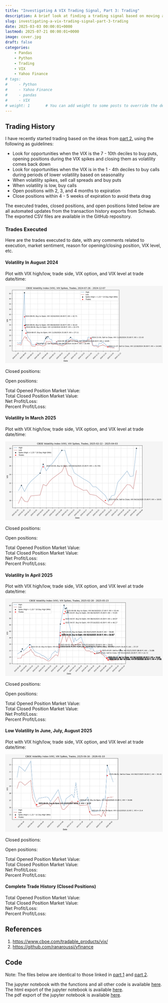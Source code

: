 ```yaml
---
title: "Investigating A VIX Trading Signal, Part 3: Trading"
description: A brief look at finding a trading signal based on moving averages of the VIX.
slug: investigating-a-vix-trading-signal-part-3-trading
date: 2025-03-03 00:00:01+0000
lastmod: 2025-07-21 00:00:01+0000
image: cover.jpg
draft: false
categories:
    - Pandas
    - Python
    - Trading
    - VIX
    - Yahoo Finance
# tags:
#     - Python
#     - Yahoo Finance
#     - pandas
#     - VIX
# weight: 1       # You can add weight to some posts to override the default sorting (date descending)
---
```


## Trading History

I have recently started trading based on the ideas from [part 2](/2025/03/02/investigating-a-vix-trading-signal-part-2-finding-a-signal/), using the following as guidelines:

* Look for opportunities when the VIX is the 7 - 10th deciles to buy puts, opening positions during the VIX spikes and closing them as volatility comes back down
* Look for opportunities when the VIX is in the 1 - 4th deciles to buy calls during periods of lower volatility based on seasonality
* When volatility spikes, sell call spreads and buy puts
* When volatility is low, buy calls
* Open positions with 2, 3, and 4 months to expiration
* Close positions within 4 - 5 weeks of expiration to avoid theta drag

The executed trades, closed positions, and open positions listed below are all automated updates from the transaction history exports from Schwab. The exported CSV files are available in the GitHub repository.

### Trades Executed

Here are the trades executed to date, with any comments related to execution, market sentiment, reason for opening/closing position, VIX level, etc.

<!-- INSERT_10_Trades_Executed_HERE -->

#### Volatility In August 2024

Plot with VIX high/low, trade side, VIX option, and VIX level at trade date/time:

![VIX Level, Trades](11_VIX_Spike_Trades.png)

Closed positions:

<!-- INSERT_11_Closed_Positions_HERE -->

Open positions:

<!-- INSERT_11_Open_Positions_HERE -->

Total Opened Position Market Value: <!-- INSERT_11_Total_Opened_Position_Market_Value_HERE --></br>
Total Closed Position Market Value: <!-- INSERT_11_Total_Closed_Position_Market_Value_HERE --></br>
Net Profit/Loss: <!-- INSERT_11_PnL_HERE --></br>
Percent Profit/Loss: <!-- INSERT_11_Percent_PnL_HERE -->

#### Volatility In March 2025

Plot with VIX high/low, trade side, VIX option, and VIX level at trade date/time:

![VIX Level, Trades](12_VIX_Spike_Trades.png)

Closed positions:

<!-- INSERT_12_Closed_Positions_HERE -->

Open positions:

<!-- INSERT_12_Open_Positions_HERE -->

Total Opened Position Market Value: <!-- INSERT_12_Total_Opened_Position_Market_Value_HERE --></br>
Total Closed Position Market Value: <!-- INSERT_12_Total_Closed_Position_Market_Value_HERE --></br>
Net Profit/Loss: <!-- INSERT_12_PnL_HERE --></br>
Percent Profit/Loss: <!-- INSERT_12_Percent_PnL_HERE -->

#### Volatility In April 2025

Plot with VIX high/low, trade side, VIX option, and VIX level at trade date/time:

![VIX Level, Trades](13_VIX_Spike_Trades.png)

Closed positions:

<!-- INSERT_13_Closed_Positions_HERE -->

Open positions:

<!-- INSERT_13_Open_Positions_HERE -->

Total Opened Position Market Value: <!-- INSERT_13_Total_Opened_Position_Market_Value_HERE --></br>
Total Closed Position Market Value: <!-- INSERT_13_Total_Closed_Position_Market_Value_HERE --></br>
Net Profit/Loss: <!-- INSERT_13_PnL_HERE --></br>
Percent Profit/Loss: <!-- INSERT_13_Percent_PnL_HERE -->

#### Low Volatility In June, July, August 2025

Plot with VIX high/low, trade side, VIX option, and VIX level at trade date/time:

![VIX Level, Trades](14_VIX_Spike_Trades.png)

Closed positions:

<!-- INSERT_14_Closed_Positions_HERE -->

Open positions:

<!-- INSERT_14_Open_Positions_HERE -->

Total Opened Position Market Value: <!-- INSERT_14_Total_Opened_Position_Market_Value_HERE --></br>
Total Closed Position Market Value: <!-- INSERT_14_Total_Closed_Position_Market_Value_HERE --></br>
Net Profit/Loss: <!-- INSERT_14_PnL_HERE --></br>
Percent Profit/Loss: <!-- INSERT_14_Percent_PnL_HERE -->

#### Complete Trade History (Closed Positions)

Total Opened Position Market Value: <!-- INSERT_99_Total_Opened_Position_Market_Value_HERE --></br>
Total Closed Position Market Value: <!-- INSERT_99_Total_Closed_Position_Market_Value_HERE --></br>
Net Profit/Loss: <!-- INSERT_99_PnL_HERE --></br>
Percent Profit/Loss: <!-- INSERT_99_Percent_PnL_HERE -->

## References

1. https://www.cboe.com/tradable_products/vix/
2. https://github.com/ranaroussi/yfinance

## Code

Note: The files below are identical to those linked in [part 1](/2025/03/01/investigating-a-vix-trading-signal-part-1-vix-and-vvix/#code) and [part 2](/2025/03/02/investigating-a-vix-trading-signal-part-2-finding-a-signal/#code).

The jupyter notebook with the functions and all other code is available [here](investigating-a-vix-trading-signal-part-3-trading.ipynb).</br>
The html export of the jupyter notebook is available [here](investigating-a-vix-trading-signal-part-3-trading.html).</br>
The pdf export of the jupyter notebook is available [here](investigating-a-vix-trading-signal-part-3-trading.pdf).